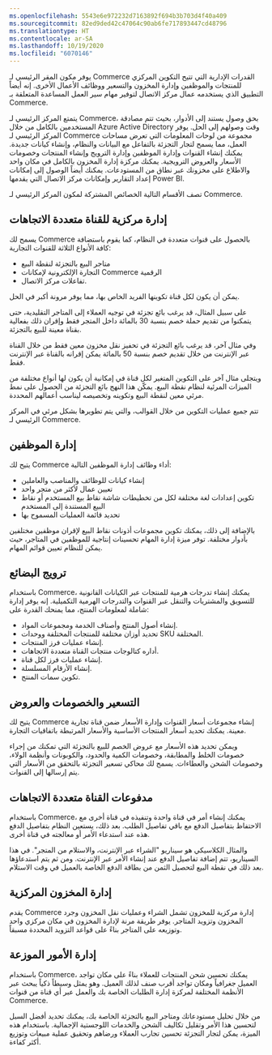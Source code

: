 ```yaml
---
ms.openlocfilehash: 5543e6e972232d7163892f694b3b703d4f40a409
ms.sourcegitcommit: 82ed9ded42c47064c90ab6fe717893447cd48796
ms.translationtype: HT
ms.contentlocale: ar-SA
ms.lasthandoff: 10/19/2020
ms.locfileid: "6070146"
---
```

يوفر مكون المقر الرئيسي لـ Commerce القدرات الإدارية التي تتيح التكوين المركزي للمنتجات والموظفين وإدارة المخزون والتسعير ووظائف الأعمال الأخرى. إنه أيضاً التطبيق الذي يستخدمه عمال مركز الاتصال لتوفير مهام سير العمل المساعدة المتعلقة بـ Commerce. 

يتمتع المركز الرئيسي لـ Commerce، بحق وصول يستند إلى الأدوار، بحيث تتم مصادقة المستخدمين بالكامل من خلال Azure Active Directory وقت وصولهم إلى الحل. يوفر المركز الرئيسي لـ Commerce مجموعة من لوحات المعلومات التي تعرض مساحات العمل، مما يسمح لتجار التجزئة بالتفاعل مع البيانات والنظام، وإنشاء كيانات جديدة. يمكنك إنشاء القنوات وإدارة الموظفين وإدارة الترويج وإنشاء المنتجات وخصومات الأسعار والعروض الترويجية. يمكنك مركزة إدارة المخزون بالكامل في مكان واحد والاطلاع على مخزونك عبر نطاق من المستودعات. يمكنك أيضاً الوصول إلى إمكانات إعداد التقارير وإمكانات مركز الاتصال التي يقدمها Power BI. 

تصف الأقسام التالية الخصائص المشتركة لمكون المركز الرئيسي لـ Commerce.

## <a name="centralized-omnichannel-management"></a>إدارة مركزية للقناة متعددة الاتجاهات

يسمح لك Commerce بالحصول على قنوات متعددة في النظام، كما يقوم باستضافة كافة الأنواع الثلاثة للقنوات التجارية: 

- متاجر البيع بالتجزئة لنقطة البيع
- التجارة الإلكترونية لإمكانات Commerce الرقمية
- تفاعلات مركز الاتصال. 
 
يمكن أن يكون لكل قناة تكوينها الفريد الخاص بها، مما يوفر مرونة أكبر في الحل. 

على سبيل المثال، قد يرغب بائع تجزئة في توجيه العملاء إلى المتاجر التقليدية، حتى يتمكنوا من تقديم حملة خصم بنسبة 30 بالمائة داخل المتجر فقط وإقران ذلك بفعالية بقناة معينة للبيع بالتجزئة. 

وفي مثال آخر، قد يرغب بائع التجزئة في تحفيز نقل مخزون معين فقط من خلال القناة عبر الإنترنت من خلال تقديم خصم بنسبة 50 بالمائة يمكن إقرانه بالقناة عبر الإنترنت فقط.

ويتجلى مثال آخر على التكوين المتغير لكل قناة في إمكانية أن يكون لها أنواع مختلفة من الميزات المرئية لنظام نقطة البيع. يمكّن هذا النهج بائع التجزئة من الحصول على نمط مرئي معين لنقطة البيع وتكوينه وتخصيصه ليناسب أعمالهم المحددة. 

تتم جميع عمليات التكوين من خلال القوالب، والتي يتم تطويرها بشكل مرئي في المركز الرئيسي لـ Commerce‬.

## <a name="employee-management"></a>إدارة الموظفين

يتيح لك Commerce أداء وظائف إدارة الموظفين التالية:
 
- إنشاء كيانات للوظائف والمناصب والعاملين
- تعيين عمال لأكثر من متجر واحد
- تكوين إعدادات لغة مختلفة لكل من تخطيطات شاشة نقاط بيع المستخدم أو نقاط البيع المستندة إلى المستخدم
- تحديد قائمة العمليات المسموح بها

بالإضافة إلى ذلك، يمكنك تكوين مجموعات أذونات نقاط البيع لإقران موظفين مختلفين بأدوار مختلفة. توفر ميزة إدارة المهام تحسينات إنتاجية للموظفين في المتاجر، حيث يمكن للنظام تعيين قوائم المهام. 
 
## <a name="merchandising"></a>ترويج البضائع
باستخدام Commerce، يمكنك إنشاء تدرجات هرمية للمنتجات عبر الكيانات القانونية للتسويق والمشتريات والتنقل عبر القنوات والتدرجات الهرمية التكميلية. إنه يوفر إدارة شاملة لمعلومات المنتج، مما يمنحك القدرة على: 

- إنشاء أصول المنتج وأصناف الخدمة ومجموعات المواد.
- تحديد أوزان مختلفة للمنتجات المختلفة ووحدات SKU المختلفة.
- إنشاء عمليات فرز المنتجات.
- أداره كتالوجات منتجات القناة متعددة الاتجاهات. 
- إنشاء عمليات فرز لكل قناة. 
- إنشاء الأرقام المسلسلة. 
- تكوين سمات المنتج. 

## <a name="pricing-discounts-and-promotions"></a>التسعير والخصومات والعروض
يتيح لك Commerce إنشاء مجموعات أسعار القنوات وإدارة الأسعار ضمن قناة تجارية معينة. يمكنك تحديد أسعار المنتجات الأساسية والأسعار المرتبطة باتفاقيات التجارة. 

ويمكن تحديد هذه الأسعار مع عروض الخصم للبيع بالتجزئة التي تمكنك من إجراء خصومات الخلط والمطابقة، وخصومات الكمية والحدود، والكوبونات وأنظمة الولاء، وخصومات الشحن والعطاءات. يسمح لك محاكي تسعير التجزئة بالتحقق من الأسعار التي يتم إرسالها إلى القنوات.

## <a name="omnichannel-payments"></a>مدفوعات القناة متعددة الاتجاهات 
باستخدام Commerce، يمكنك إنشاء أمر في قناة واحدة وتنفيذه في قناة أخرى مع الاحتفاظ بتفاصيل الدفع مع باقي تفاصيل الطلب. بعد ذلك، يستعين النظام بتفاصيل الدفع هذه عند استدعاء الأمر أو معالجته في قناة أخرى. 

والمثال الكلاسيكي هو سيناريو "الشراء عبر الإنترنت، والاستلام من المتجر". في هذا السيناريو، تتم إضافة تفاصيل الدفع عند إنشاء الأمر عبر الإنترنت. ومن ثم يتم استدعاؤها بعد ذلك في نقطة البيع لتحصيل الثمن من بطاقة الدفع الخاصة بالعميل في وقت الاستلام.

## <a name="centralized-inventory-management"></a>إدارة المخزون المركزية 
يقدم Commerce إدارة مركزية للمخزون تشمل الشراء وعمليات نقل المخزون وجرد المخزون وتزويد المتاجر. يوفر طريقة مرنة لإدارة المخزون في مكان مركزي واحد وتوزيعه على المتاجر بناءً على قواعد التزويد المحددة مسبقاً.
 
## <a name="distributed-order-management"></a>إدارة الأمور الموزعة
باستخدام Commerce، يمكنك تحسين شحن المنتجات للعملاء بناءً على مكان تواجد العميل جغرافياً ومكان تواجد أقرب صنف لذلك العميل. وهو يمثل وسيطاً ذكياً يبحث عبر الأنظمة المختلفة لمركزة إدارة الطلبات الخاصة بك والعمل عبر أي قناة من قنوات Commerce. 

من خلال تحليل مستودعاتك ومتاجر البيع بالتجزئة الخاصة بك، يمكنك تحديد أفضل السبل لتحسين هذا الأمر وتقليل تكاليف الشحن والخدمات اللوجستية الإجمالية. باستخدام هذه الميزة، يمكن لتجار التجزئة تحسين تجارب العملاء ورضاهم وتحقيق عملية مبيعات وتوزيع أكثر كفاءة. 

